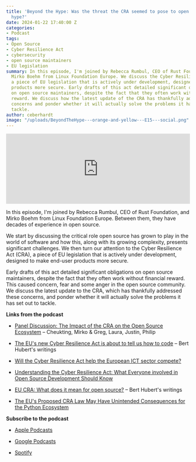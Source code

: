 ```yaml
---
title: 'Beyond the Hype: Was the threat the CRA seemed to pose to open source just
  hype?'
date: 2024-01-22 17:40:00 Z
categories:
- Podcast
tags:
- Open Source
- Cyber Resilience Act
- cybersecurity
- open source maintainers
- EU legislation
summary: In this episode, I'm joined by Rebecca Rumbul, CEO of Rust Foundation, and
  Mirko Boehm from Linux Foundation Europe. We discuss the Cyber Resilience Act (CRA),
  a piece of EU legislation that is actively under development, designed to make end-user
  products more secure. Early drafts of this act detailed significant obligations
  on open source maintainers, despite the fact that they often work without financial
  reward. We discuss how the latest update of the CRA has thankfully addressed these
  concerns and ponder whether it will actually solve the problems it has set out to
  tackle.
author: ceberhardt
image: "/uploads/BeyondTheHype---orange-and-yellow---E15---social.png"
---
```


<iframe title="Embed Player" src="https://play.libsyn.com/embed/episode/id/29595198/height/192/theme/modern/size/large/thumbnail/yes/custom-color/ffffff/time-start/00:00:00/playlist-height/200/direction/backward/download/yes/font-color/000000" height="192" width="100%" scrolling="no" allowfullscreen="" webkitallowfullscreen="true" mozallowfullscreen="true" oallowfullscreen="true" msallowfullscreen="true" style="border: none;"></iframe>

In this episode, I'm joined by Rebecca Rumbul, CEO of Rust Foundation, and Mirko Boehm from Linux Foundation Europe. Between them, they have decades of experience in open source.

We start by discussing the critical role open source has grown to play in the world of software and how this, along with its growing complexity, presents significant challenges. We then turn our attention to the Cyber Resilience Act (CRA), a piece of EU legislation that is actively under development, designed to make end-user products more secure.

Early drafts of this act detailed significant obligations on open source maintainers, despite the fact that they often work without financial reward. This caused concern, fear and some anger in the open source community. We discuss the latest update to the CRA, which has thankfully addressed these concerns, and ponder whether it will actually solve the problems it has set out to tackle.

**Links from the podcast**

* [Panel Discussion: The Impact of the CRA on the Open Source Ecosystem](https://youtu.be/Wx-vwgOZSFk?si=62y1PA-AFgCKJSZE) – Cheukting, Mirko & Greg, Laura, Justin, Philip

* [The EU's new Cyber Resilience Act is about to tell us how to code](https://berthub.eu/articles/posts/eu-cra-secure-coding-solution/) – Bert Hubert's writings

* [Will the Cyber Resilience Act help the European ICT sector compete?](https://linuxfoundation.eu/newsroom/will-the-cyber-resilience-act-help-the-european-ict-sector-compete)

* [Understanding the Cyber Resilience Act: What Everyone involved in Open Source Development Should Know](https://www.linuxfoundation.org/blog/understanding-the-cyber-resilience-act)

* [EU CRA: What does it mean for open source?](https://berthub.eu/articles/posts/eu-cra-what-does-it-mean-for-open-source/) – Bert Hubert's writings

* [The EU's Proposed CRA Law May Have Unintended Consequences for the Python Ecosystem](https://pyfound.blogspot.com/2023/04/the-eus-proposed-cra-law-may-have.html)

**Subscribe to the podcast**

* [Apple Podcasts](https://podcasts.apple.com/dk/podcast/beyond-the-hype/id1612265563)

* [Google Podcasts](https://podcasts.google.com/feed/aHR0cHM6Ly9mZWVkcy5saWJzeW4uY29tLzM5NTE1MC9yc3M?sa=X&ved=0CAMQ4aUDahcKEwjAxKuhz_v7AhUAAAAAHQAAAAAQAQ)

* [Spotify](https://open.spotify.com/show/2BlwBJ7JoxYpxU4GBmuR4x)